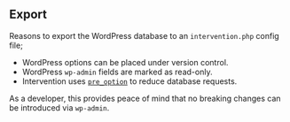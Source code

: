 ## Export

Reasons to export the WordPress database to an `intervention.php` config file;

* WordPress options can be placed under version control.
* WordPress `wp-admin` fields are marked as read-only.
* Intervention uses [`pre_option`](https://developer.wordpress.org/reference/hooks/pre_option_option/) to reduce database requests.

As a developer, this provides peace of mind that no breaking changes can be introduced via `wp-admin`.
